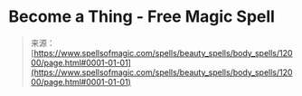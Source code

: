 <!--yml
category: 未分类
date: 2024-06-12 18:49:27
-->

# Become a Thing - Free Magic Spell

> 来源：[https://www.spellsofmagic.com/spells/beauty_spells/body_spells/12000/page.html#0001-01-01](https://www.spellsofmagic.com/spells/beauty_spells/body_spells/12000/page.html#0001-01-01)